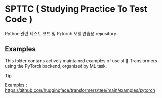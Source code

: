 # SPTTC ( Studying Practice To Test Code )

Python 관련 테스트 코드 및 Pytorch 모델 연습용 repository


## Examples
This folder contains actively maintained examples of use of 🤗 Transformers using the PyTorch backend, organized by ML task.

> [!TIP]
> Examples : <https://github.com/huggingface/transformers/tree/main/examples/pytorch>